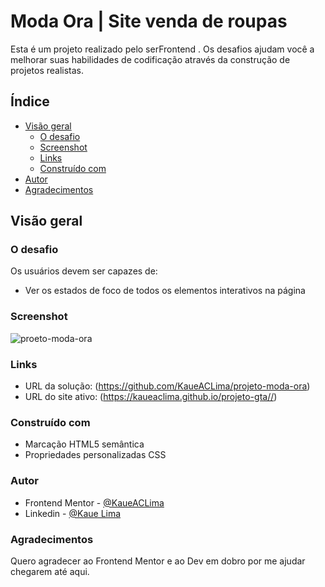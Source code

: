# Moda Ora | Site venda de roupas

Esta é um projeto realizado pelo serFrontend  . Os desafios ajudam você a melhorar suas habilidades de codificação através da construção de projetos realistas. 

## Índice

- [Visão geral](#Visão-geral)
  - [O desafio](#O-desafio)
  - [Screenshot](#screenshot)
  - [Links](#links)
  - [Construído com](#construído-com)
- [Autor](#autor)
- [Agradecimentos](#Agradecimentos)

## Visão geral

### O desafio

Os usuários devem ser capazes de:

- Ver os estados de foco de todos os elementos interativos na página

### Screenshot

![proeto-moda-ora](https://github.com/KaueACLima/projeto-moda-ora/assets/56000639/ed6e712c-84aa-4b01-bec5-a0ec0a5c9f5c)

### Links

- URL da solução: (https://github.com/KaueACLima/projeto-moda-ora)
- URL do site ativo: (https://kaueaclima.github.io/projeto-gta//)


### Construído com

- Marcação HTML5 semântica
- Propriedades personalizadas CSS

### Autor

- Frontend Mentor - [@KaueACLima](https://www.frontendmentor.io/profile/KaueACLima)
- Linkedin - [@Kaue Lima](https://www.linkedin.com/in/kau%C3%AA-lima-234515182/)

### Agradecimentos

Quero agradecer ao Frontend Mentor e ao Dev em dobro por me ajudar chegarem até aqui.

